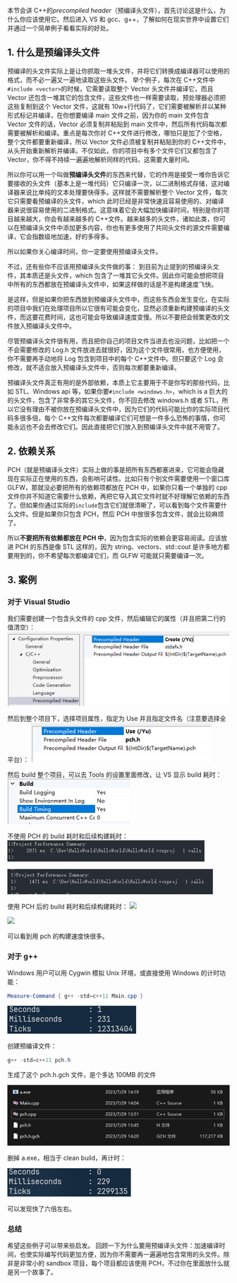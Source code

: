 本节会讲 C++的*precompiled header*（预编译头文件），首先讨论这是什么，为什么你应该使用它。然后进入 VS 和 gcc、g++，了解如何在现实世界中设置它们并通过一个简单例子看看实际的好处。

## 1. 什么是预编译头文件

预编译的头文件实际上是让你抓取一堆头文件，并将它们转换成编译器可以使用的格式，而不必一遍又一遍地读取这些头文件。
举个例子，每次在 C++文件中`#include <vector>`的时候，它需要读取整个 Vector 头文件并编译它，而且 Vector 还包含一堆其它的包含文件，这些文件也一样需要读取，预处理器必须把这些复制到这个 Vector 文件，这就有 10w+行代码了，它们需要被解析并以某种形式标记并编译，在你想要编译 main 文件之前，因为你的 main 文件包含 Vector 文件的话，Vector 必须复制并粘贴到 main 文件中，然后所有代码每次都需要被解析和编译。重点是每次你对 C++文件进行修改，哪怕只是加了个空格，整个文件都要重新编译，所以 Vector 文件必须被复制并粘贴到你的 C++文件中，从头开始重新解析并编译。不仅如此，你的项目中有多个文件它们又都包含了 Vector，你不得不持续一遍遍地解析同样的代码，这需要大量时间。

所以你可以用一个叫做**预编译头文件**的东西来代替，它的作用是接受一堆你告诉它要接收的头文件（基本上是一堆代码）它只编译一次，以二进制格式存储，这对编译器来说比单纯的文本处理要快得多。这样就不需要解析整个 Vector 文件，每次它只需要看预编译的头文件，which 此时已经是非常快速且容易使用的、对编译器来说很容易使用的二进制格式。这意味着它会大幅加快编译时间，特别是你的项目越来越大，你会有越来越多的 C++文件。越来越多的头文件，诸如此类，你可以在预编译头文件中添加更多内容，你也有更多使用了共同头文件的源文件需要编译，它会指数级地加速，好的多得多。

所以如果你关心编译时间，你一定要使用预编译头文件。

不过，还有些你不应该用预编译头文件做的事：
到目前为止提到的预编译头文件，其本质还是头文件，which 包含了一堆其它头文件。因此你可能会想把项目中所有的东西都放在预编译头文件中，如果这样做的话是不是构建速度飞快。

是这样，但是如果你把东西放到预编译头文件中，而这些东西会发生变化，在实际的项目中我们在处理项目所以它很有可能会变化，显然必须重新构建预编译的头文件，而这要花费时间，这也可能会导致编译速度变慢。所以不要把会频繁更改的文件放入预编译头文件中。

尽管预编译头文件很有用，而且把你自己的项目文件当进去也没问题，比如把一个不会需要修改的 Log.h 文件放进去就很好，因为这个文件很常用，也方便使用，你不需要再手动地将 Log 包含到项目中的每个 C++文件中。但只要这个 Log 会修改，就不适合放入预编译头文件中，否则每次都要重新编译。

预编译头文件真正有用的是外部依赖，本质上它主要用于不是你写的那些代码，比如 STL、Windows api 等，如果你要`#include <windows.h>`，which is a 巨大的的头文件，包含了非常多的其它头文件，你不回去修改 windows.h 或者 STL，所以它没有理由不被你放在预编译头文件中，因为它们的代码可能比你的实际项目代码多很多倍，每个 C++文件每次都要编译它们可想是一件多么恐怖的事情，你可能永远也不会去修改它们。因此直接把它们放入到预编译头文件中就不用管了。

## 2. 依赖关系

PCH（就是预编译头文件）实际上做的事是把所有东西都塞进来，它可能会隐藏现在实际正在使用的东西，会影响可读性。比如只有个别文件需要使用一个窗口库 GLFW，那就没必要把所有的依赖项都放在 PCH 中，如果你只看一个单独的 cpp 文件你并不知道它需要什么依赖，再把它导入其它文件时就不好理解它依赖的东西了。但如果你通过实际的`include`包含它们就很清晰了，可以看到每个文件需要什么文件。但是如果你只包含 PCH，然后 PCH 中放很多包含文件，就会比较麻烦了。

所以**不要把所有依赖都放在 PCH 中**，因为包含实际的依赖会更容易阅读。应该放进 PCH 的东西是像 STL 这样的，因为 string、vectors、std::cout 是许多地方都要用到的，你不希望每次都编译它们，而 GLFW 可能就只需要编译一次。

## 3. 案例

### 对于 Visual Studio

我们需要创建一个包含头文件的 cpp 文件，然后编辑它的属性（并且把第二行的值清空）：
![](./storage%20bag/Pasted%20image%2020230729134922.png)

然后到整个项目下，选择项目属性，指定为 Use 并且指定文件名（注意要选择全平台）：
![](./storage%20bag/Pasted%20image%2020230729135113.png)

然后 build 整个项目，可以去 Tools 的设置里面修改，让 VS 显示 build 耗时：
![](./storage%20bag/Pasted%20image%2020230729135926.png)

不使用 PCH 的 build 耗时和后续构建耗时：
![](./storage%20bag/Pasted%20image%2020230729140124.png)

![](./storage%20bag/Pasted%20image%2020230729140246.png)

使用 PCH 后的 build 耗时和后续构建耗时：
![](Pasted%20image%2020230729140351.png)

![](Pasted%20image%2020230729140425.png)

可以看到用 pch 的构建速度快很多。

### 对于 g++

Windows 用户可以用 Cygwin 模拟 Unix 环境，或直接使用 Windows 的计时功能：

```PowerShell
Measure-Command { g++ -std=c++11 Main.cpp }
```

![](./storage%20bag/Pasted%20image%2020230729142217.png)

创建预编译文件：

```PowerShell
g++ -std=c++11 pch.h
```

生成了这个 pch.h.gch 文件，是个多达 100MB 的文件

![](./storage%20bag/Pasted%20image%2020230729142104.png)

删掉 a.exe，相当于 clean build，再计时：

![](./storage%20bag/Pasted%20image%2020230729142132.png)

可以发现快了六倍左右。

### 总结

希望这些例子可以带来些启发。
回顾一下为什么要用预编译头文件：加速编译时间，也使实际编写代码更加方便，因为你不需要再一遍遍地包含常用的头文件。除非是非常小的 sandbox 项目，每个项目都应该使用 PCH，不过你在里面放什么就是另一个故事了。

